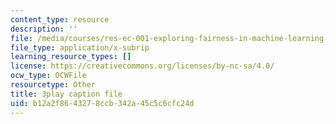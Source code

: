 ```yaml
---
content_type: resource
description: ''
file: /media/courses/res-ec-001-exploring-fairness-in-machine-learning-for-international-development-spring-2020/b12a2f8643278ccb342a45c5c6cfc24d_3f98wYIWsN0.srt
file_type: application/x-subrip
learning_resource_types: []
license: https://creativecommons.org/licenses/by-nc-sa/4.0/
ocw_type: OCWFile
resourcetype: Other
title: 3play caption file
uid: b12a2f86-4327-8ccb-342a-45c5c6cfc24d
---
```

